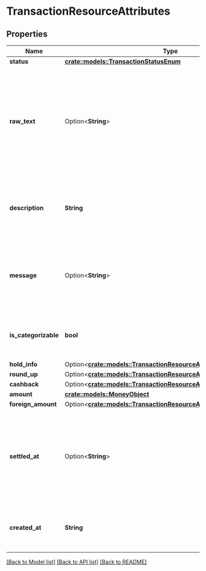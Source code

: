 # TransactionResourceAttributes

## Properties

Name | Type | Description | Notes
------------ | ------------- | ------------- | -------------
**status** | [**crate::models::TransactionStatusEnum**](TransactionStatusEnum.md) |  | 
**raw_text** | Option<**String**> | The original, unprocessed text of the transaction. This is often not a perfect indicator of the actual merchant, but it is useful for reconciliation purposes in some cases.  | 
**description** | **String** | A short description for this transaction. Usually the merchant name for purchases.  | 
**message** | Option<**String**> | Attached message for this transaction, such as a payment message, or a transfer note.  | 
**is_categorizable** | **bool** | Boolean flag set to true on transactions that support the use of categories.  | 
**hold_info** | Option<[**crate::models::TransactionResourceAttributesHoldInfo**](TransactionResource_attributes_holdInfo.md)> |  | 
**round_up** | Option<[**crate::models::TransactionResourceAttributesRoundUp**](TransactionResource_attributes_roundUp.md)> |  | 
**cashback** | Option<[**crate::models::TransactionResourceAttributesCashback**](TransactionResource_attributes_cashback.md)> |  | 
**amount** | [**crate::models::MoneyObject**](MoneyObject.md) |  | 
**foreign_amount** | Option<[**crate::models::TransactionResourceAttributesForeignAmount**](TransactionResource_attributes_foreignAmount.md)> |  | 
**settled_at** | Option<**String**> | The date-time at which this transaction settled. This field will be `null` for transactions that are currently in the `HELD` status.  | 
**created_at** | **String** | The date-time at which this transaction was first encountered.  | 

[[Back to Model list]](../README.md#documentation-for-models) [[Back to API list]](../README.md#documentation-for-api-endpoints) [[Back to README]](../README.md)


